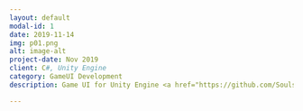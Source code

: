 ```yaml
---
layout: default
modal-id: 1
date: 2019-11-14
img: p01.png
alt: image-alt
project-date: Nov 2019
client: C#, Unity Engine
category: GameUI Development
description: Game UI for Unity Engine <a href="https://github.com/Soulside44/ContactsApp">Github</a>

---
```

